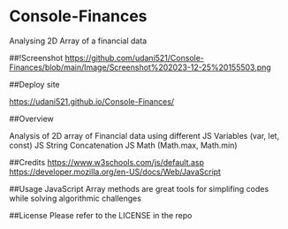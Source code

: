# Console-Finances

Analysing 2D Array of a financial data


##!Screenshot
https://github.com/udani521/Console-Finances/blob/main/Image/Screenshot%202023-12-25%20155503.png

##Deploy site

https://udani521.github.io/Console-Finances/

##Overview

Analysis of 2D array of Financial data using different 
JS Variables (var, let, const)
JS String Concatenation
JS Math (Math.max, Math.min)



##Credits
https://www.w3schools.com/js/default.asp
https://developer.mozilla.org/en-US/docs/Web/JavaScript



##Usage
JavaScript Array methods are great tools for simplifing codes while solving algorithmic challenges 


##License
Please refer to the LICENSE in the repo
